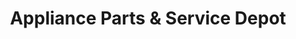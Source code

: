 ---
title: "Appliance Parts & Service Depot"
url: /galesburg/appliance-parts-und-service-depot/
shop: Haushaltsgeräte
---
